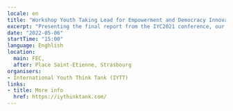 ```yaml
---
locale: en
title: "Workshop Youth Taking Lead for Empowerment and Democracy Innovation"
excerpt: "Presenting the final report from the IYC2021 conference, our method for democracy innovation - the Bottom-Up Policy Advise Loop, our method for empowerment OCDT-Open Chair Democracy Talks."
date: "2022-05-06"
startTime: "15:00"
language: Enghlish
location:
  main: FEC,
  after: Place Saint-Etienne, Strasbourg
organisers:
- International Youth Think Tank (IYTT)
links:
- title: More info
  href: https://iythinktank.com/
---
```


